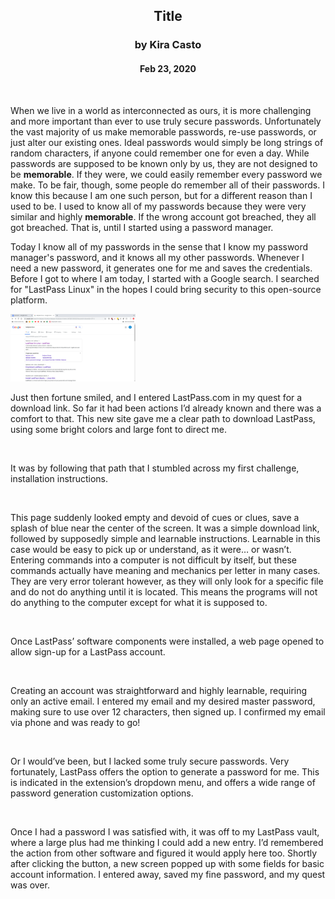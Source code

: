 <html>
  <body>
    <span align="center">
      <h2>Title</h2>
      <h3>by Kira Casto</h3>
      <h4>Feb 23, 2020</h4>
    </span>
    <br>
    <p>When we live in a world as interconnected as ours, it is more challenging and more important than ever to use truly secure passwords. Unfortunately the vast majority of us make memorable passwords, re-use passwords, or just alter our existing ones. Ideal passwords would simply be long strings of random characters, if anyone could remember one for even a day. While passwords are supposed to be known only by us, they are not designed to be <strong>memorable</strong>. If they were, we could easily remember every password we make. To be fair, though, some people do remember all of their passwords. I know this because I am one such person, but for a different reason than I used to be. I used to know all of my passwords because they were very similar and highly <strong>memorable</strong>. If the wrong account got breached, they all got breached. That is, until I started using a password manager.</p>
    <p>Today I know all of my passwords in the sense that I know my password manager's password, and it knows all my other passwords. Whenever I need a new password, it generates one for me and saves the credentials. Before I got to where I am today, I started with a Google search. I searched for "LastPass Linux" in the hopes I could bring security to this open-source platform.</p>
    <img src="https://github.com/UsabilityEngineering/uxportfolio-lawlbbqsawce/blob/master/assets/Journal-1/Search%20for%20LastPass.png" width="200" height="auto">
    <p>Just then fortune smiled, and I entered LastPass.com in my quest for a download link. So far it had been actions I’d already known and there was a comfort to that. This new site gave me a clear path to download LastPass, using some bright colors and large font to direct me.</p>
    <img src="" width="200" height="auto">
    <p>It was by following that path that I stumbled across my first challenge, installation instructions.</p>
    <img src="" width="200" height="auto">
    <p>This page suddenly looked empty and devoid of cues or clues, save a splash of blue near the center of the screen. It was a simple download link, followed by supposedly simple and learnable instructions. Learnable in this case would be easy to pick up or understand, as it were… or wasn’t. Entering commands into a computer is not difficult by itself, but these commands actually have meaning and mechanics per letter in many cases. They are very error tolerant however, as they will only look for a specific file and do not do anything until it is located. This means the programs will not do anything to the computer except for what it is supposed to.</p>
    <img src="" width="200" height="auto">
    <img src="" width="200" height="auto">
    <p>Once LastPass’ software components were installed, a web page opened to allow sign-up for a LastPass account.</p>
    <img src="" width="200" height="auto">
    <p>Creating an account was straightforward and highly learnable, requiring only an active email. I entered my email and my desired master password, making sure to use over 12 characters, then signed up. I confirmed my email via phone and was ready to go!</p>
    <img src="" width="200" height="auto">
    <p>Or I would’ve been, but I lacked some truly secure passwords. Very fortunately, LastPass offers the option to generate a password for me. This is indicated in the extension’s dropdown menu, and offers a wide range of password generation customization options.</p>
    <img src="" width="200" height="auto">
    <p>Once I had a password I was satisfied with, it was off to my LastPass vault, where a large plus had me thinking I could add a new entry. I’d remembered the action from other software and figured it would apply here too. Shortly after clicking the button, a new screen popped up with some fields for basic account information. I entered away, saved my fine password, and my quest was over.</p>
  </body>
</html>

